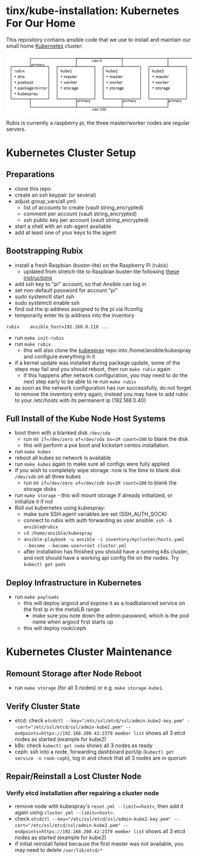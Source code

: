 # tinx/kube-installation: Kubernetes For Our Home

This repository contains ansible code that we use to install and maintain our small home 
[Kubernetes](https://kubernetes.io/) cluster:

![alt text](schematic.png)

Rubix is currently a raspberry pi, the three master/worker nodes are regular servers.

# Kubernetes Cluster Setup

## Preparations

* clone this repo
* create an ssh keypair (or several)
* adjust group\_vars/all.yml:
  * list of accounts to create (vault string\_encrypted)
  * comment per account (vault string\_encrypted)
  * ssh public key per account (vault string\_encrypted)
* start a shell with an ssh-agent available
* add at least one of your keys to the agent

## Bootstrapping Rubix

* install a fresh Raspbian (buster-lite) on the Raspberry Pi (rubix)
  * updated from stretch-lite to Raspbian buster-lite following 
    [these instructions](https://pimylifeup.com/upgrade-raspbian-stretch-to-raspbian-buster/)
* add ssh key to "pi" account, so that Ansible can log in
* set non-default password for account "pi"
* sudo systemctl start ssh
* sudo systemctl enable ssh
* find out the ip address assigned to the pi via ifconfig
* temporarily enter its ip address into the inventory
```
rubix    ansible_host=192.168.0.118 ...
```
* run ```make init-rubix```
* run ```make rubix```
  * this will also clone the [kubespray](https://github.com/kubernetes-sigs/kubespray) repo 
    into /home/ansible/kubespray and configure everything in it
* if a kernel update was installed during package update, some of the
  steps may fail and you should reboot, then run ```make rubix``` again
  * if this happens after network configuration, you may need to do the 
    next step early to be able to re-run ```make rubix``` 
* as soon as the network configuration has run successfully, 
  do not forget to remove the inventory entry again, instead
  you may have to add rubix to your /etc/hosts with its permanent ip
  (192.168.0.40)

## Full Install of the Kube Node Host Systems

* boot them with a blanked disk `/dev/sda`
    * run `dd if=/dev/zero of=/dev/sda bs=1M count=100` to blank the disk 
    * this will perform a pxe boot and kickstart centos installation.
* run ```make kubes```
* reboot all kubes so network is available
* run ```make kubes``` again to make sure all configs were fully applied
* if you wish to completely wipe storage. now is the time to blank disk `/dev/sdb` on all three kubes
    * run `dd if=/dev/zero of=/dev/sdb bs=1M count=100` to blank the storage disks
* run ```make storage``` - this will mount storage if already initialized, or initialize it if not
* Roll out kubernetes using kubespray:
    * make sure SSH agent variables are set (SSH_AUTH_SOCK)
    * connect to rubix with auth forwarding as user ansible: `ssh -A ansible@rubix`
    * `cd /home/ansible/kubespray`
    * `ansible-playbook -u ansible -i inventory/mycluster/hosts.yaml  --become --become-user=root cluster.yml`
    * after installation has finished you should have a running k8s cluster, and root should have
      a working api config file on the nodes. Try `kubectl get pods`

## Deploy Infrastructure in Kubernetes

* run ```make payloads```
    * this will deploy argocd and expose it as a loadbalanced service on the first ip in the metalLB range
        * make sure you note down the admin password, which is the pod name when argocd first starts up
    * this will deploy rook/ceph



# Kubernetes Cluster Maintenance

## Remount Storage after Node Reboot

* run ```make storage``` (for all 3 nodes) or e.g. ```make storage-kube1```.

## Verify Cluster State

* etcd: check `etcdctl --key="/etc/ssl/etcd/ssl/admin-kube2-key.pem" --cert="/etc/ssl/etcd/ssl/admin-kube2.pem" --endpoints=https://192.168.200.42:2379 member list`
  shows all 3 etcd nodes as started (example for kube2)
* k8s: check `kubectl get node` shows all 3 nodes as ready
* ceph: ssh into a node, forwarding dashboard port/ip (`kubectl get service -n rook-ceph`), log in and check that all 3
  nodes are in quorum

## Repair/Reinstall a Lost Cluster Node

### Verify etcd installation after repairing a cluster node

* remove node with kubespray's `reset.yml --limit=<host>`, then add it again using `cluster.yml --limit=<host>`.
* check `etcdctl --key="/etc/ssl/etcd/ssl/admin-kube2-key.pem" --cert="/etc/ssl/etcd/ssl/admin-kube2.pem" --endpoints=https://192.168.200.42:2379 member list`
  shows all 3 etcd nodes as started (example for kube2)
* if initial reinstall failed because the first master was not available, you may need to delete `/var/lib/etcd/*` 
